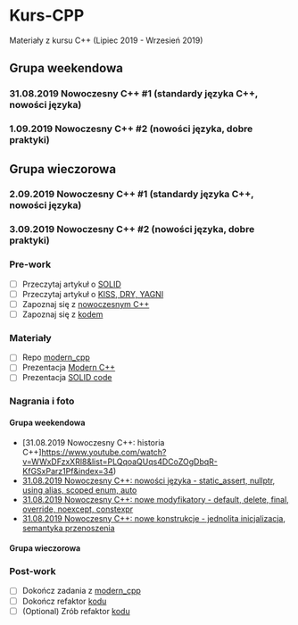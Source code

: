 # Kurs-CPP
Materiały z kursu C++ (Lipiec 2019 - Wrzesień 2019)

## Grupa weekendowa

### 31.08.2019 Nowoczesny C++ #1 (standardy języka C++, nowości języka)

### 1.09.2019 Nowoczesny C++ #2 (nowości języka, dobre praktyki)

## Grupa wieczorowa

### 2.09.2019 Nowoczesny C++ #1 (standardy języka C++, nowości języka)

### 3.09.2019 Nowoczesny C++ #2 (nowości języka, dobre praktyki)

### Pre-work

- [ ] Przeczytaj artykuł o [SOLID](https://www.samouczekprogramisty.pl/solid-czyli-dobre-praktyki-w-programowaniu-obiektowym/)
- [ ] Przeczytaj artykuł o [KISS, DRY, YAGNI](https://www.samouczekprogramisty.pl/jakosc-kodu-a-oschle-pocalunki-jagny/)
- [ ] Zapoznaj się z [nowoczesnym C++](https://github.com/AnthonyCalandra/modern-cpp-features)
- [ ] Zapoznaj się z [kodem](exercises)

### Materiały

- [ ] Repo [modern_cpp](https://github.com/coders-school/modern_cpp)
- [ ] Prezentacja [Modern C++](modern_cpp.pdf)
- [ ] Prezentacja [SOLID code](04_STUPID_and_SOLID_code.pdf)

### Nagrania i foto

#### Grupa weekendowa

- [31.08.2019 Nowoczesny C++: historia C++]https://www.youtube.com/watch?v=WWxDFzxXRl8&list=PLQqoaQUqs4DCoZOgDbqR-KfGSxParz1Pf&index=34)
- [31.08.2019 Nowoczesny C++: nowości języka - static_assert, nullptr, using alias, scoped enum, auto](https://www.youtube.com/watch?v=k4_rZIXBjas&list=PLQqoaQUqs4DCoZOgDbqR-KfGSxParz1Pf&index=35)
- [31.08.2019 Nowoczesny C++: nowe modyfikatory - default, delete, final, override, noexcept, constexpr](https://www.youtube.com/watch?v=chDSh9hZi-0&list=PLQqoaQUqs4DCoZOgDbqR-KfGSxParz1Pf&index=36)
- [31.08.2019 Nowoczesny C++: nowe konstrukcje - jednolita inicjalizacja, semantyka przenoszenia](https://www.youtube.com/watch?v=E6_rsSa4F9U&list=PLQqoaQUqs4DCoZOgDbqR-KfGSxParz1Pf&index=37)

#### Grupa wieczorowa

### Post-work

- [ ] Dokończ zadania z [modern_cpp](https://github.com/coders-school/modern_cpp)
- [ ] Dokończ refaktor [kodu](exercises/1-file-reader/main.cpp)
- [ ] (Optional) Zrób refaktor [kodu](exercises/2-zip-file-reader/main.cpp)
